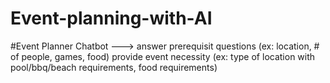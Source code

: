 # Event-planning-with-AI


#Event Planner Chatbot --->
answer prerequisit questions (ex: location, # of people, games, food)
provide event necessity (ex: type of location with pool/bbq/beach requirements, food requirements)
